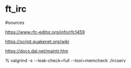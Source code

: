 # ft_irc

#sources

https://www.rfc-editor.org/info/rfc1459


https://script.quakenet.org/wiki

https://docs.dal.net/maintr.htm

% valgrind -s --leak-check=full --tool=memcheck ./ircserv 
